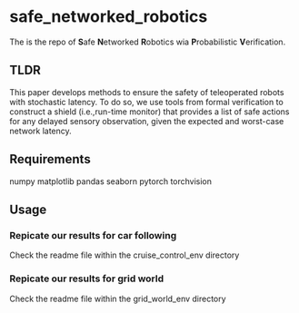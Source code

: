 # safe_networked_robotics
The is the repo of **S**afe **N**etworked **R**obotics wia **P**robabilistic **V**erification. 


## TLDR
This paper develops methods to ensure the safety of teleoperated robots with stochastic latency. To do so, we use tools from formal verification to construct a shield (i.e.,run-time monitor) that provides a list of safe actions for any delayed sensory observation, given the expected and worst-case network latency.

## Requirements
numpy
matplotlib
pandas
seaborn
pytorch 
torchvision

## Usage

### Repicate our results for car following
Check the readme file within the cruise_control_env directory 


### Repicate our results for grid world
Check the readme file within the grid_world_env directory 

